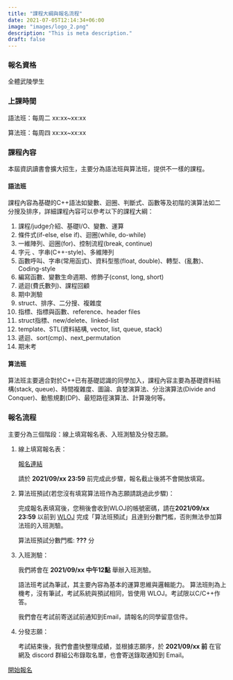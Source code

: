 ```yaml
---
title: "課程大綱與報名流程"
date: 2021-07-05T12:14:34+06:00
image: "images/logo_2.png"
description: "This is meta description."
draft: false
---
```


### 報名資格

全體武陵學生

### 上課時間

語法班：每周二 xx:xx~xx:xx

算法班：每周四 xx:xx~xx:xx


### 課程內容

本屆資訊讀書會擴大招生，主要分為語法班與算法班，提供不一樣的課程。

#### 語法班

課程內容為基礎的C++語法如變數、迴圈、判斷式、函數等及初階的演算法如二分搜及排序，詳細課程內容可以參考以下的課程大綱：

1. 課程/judge介紹、基礎I/O、變數、運算
2. 條件式(if-else, else if)、迴圈(while, do-while)
3. 一維陣列、迴圈(for)、控制流程(break, continue)
4. 字元 、字串(C++-style)、多維陣列
5. 函數呼叫、字串(常用函式)、資料型態(float, double)、轉型、(亂數)、Coding-style
6. 編寫函數、變數生命週期、修飾子(const, long, short)
7. 遞迴(費氏數列)、課程回顧
8. 期中測驗
9. struct、排序、二分搜、複雜度
10. 指標、指標與函數、reference、header files
11. struct指標、new/delete、linked-list
12. template、STL(資料結構, vector, list, queue, stack)
13. 遞迴、sort(cmp)、next_permutation
14. 期末考

#### 算法班

算法班主要適合對於C++已有基礎認識的同學加入，課程內容主要為基礎資料結構(stack, queue)、時間複雜度、圖論、貪婪演算法、分治演算法(Divide and Conquer)、動態規劃(DP)、最短路徑演算法、計算幾何等。

### 報名流程

主要分為三個階段：線上填寫報名表、入班測驗及分發志願。

1. 線上填寫報名表：
   
   [報名連結](/register)
   
   請於 **2021/09/xx 23:59** 前完成此步驟，報名截止後將不會開放填寫。
   
   
2. 算法班預試(若您沒有填寫算法班作為志願請跳過此步驟)：

   完成報名表填寫後，您稍後會收到WLOJ的帳號密碼，請在**2021/09/xx 23:59** 以前到 [WLOJ](http://wloj.wlsh.tyc.edu.tw/) 完成「算法班預試」且達到分數門檻，否則無法參加算法班的入班測驗。

   算法班預試分數門檻: **???** 分

3. 入班測驗：
   
   我們將會在 **2021/09/xx 中午12點** 舉辦入班測驗。
   
   語法班考試為筆試，其主要內容為基本的運算思維與邏輯能力。
   算法班則為上機考，沒有筆試，考試系統與預試相同，皆使用 WLOJ。考試限以C/C++作答。

   我們會在考試前寄送試前通知到Email，請報名的同學留意信件。

4. 分發志願：
   
   考試結束後，我們會盡快整理成績，並根據志願序，於 **2021/09/xx 前** 在官網及 discord 群組公布錄取名單，也會寄送錄取通知到 Email。
   



 <a href="/register" class="btn btn-sm btn-primary">開始報名</a>